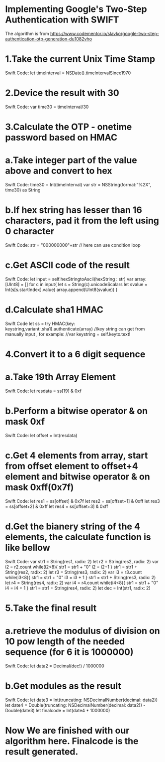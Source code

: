 # Implementing Google's Two-Step Authentication with SWIFT 

The algorithm is from https://www.codementor.io/slavko/google-two-step-authentication-otp-generation-du1082vho

# 1.Take the current Unix Time Stamp 
Swift Code: 
let timeInterval = NSDate().timeIntervalSince1970 

# 2.Device the result with 30 
Swift Code:
var time30 = timeInterval/30 

# 3.Calculate the OTP - onetime password based on HMAC 
# 	a.Take integer part of the value above and convert to hex 
Swift Code: 
time30 = Int(timeInterval) 
var str = NSString(format:"%2X", time30) as String 
#   b.If hex string has lesser than 16 characters, pad it from the left using 0 character 
Swift Code: 
str = "000000000"+str  // here can use condition loop
#   c.Get ASCII code of the result  
Swift Code: 
let input = self.hexStringtoAscii(hexString : str) 
var array: [UInt8] = [] 
for c in input{ 
let s = String(c).unicodeScalars 
      let svalue = Int(s[s.startIndex].value) 
      array.append(UInt8(svalue)) 
       } 
#   d.Calculate sha1 HMAC 
Swift Code 
let ss = try HMAC(key: keystring,variant:.sha1).authenticate(array) 
//key string can get from manually input , for example: 
//var keystring = self.keytx.text! 

# 4.Convert it to a 6 digit sequence 
#   a.Take 19th Array Element 
Swift Code: 
let resdata = ss[19] & 0xf 
#   b.Perform a bitwise operator & on mask 0xf 
Swift Code: 
let offset = Int(resdata) 
#   c.Get 4 elements from array, start from offset element to offset+4 element and bitwise operator & on mask 0xff(0x7f) 
Swift Code: 
let res1 = ss[offset] & 0x7f 
let res2 = ss[offset+1] & 0xff 
let res3 = ss[offset+2] & 0xff 
let res4 = ss[offset+3] & 0xff 
#  d.Get the bianery string of the 4 elements, the calculate function is like bellow 
Swift Code: 
var str1 = String(res1, radix: 2) 
let r2 = String(res2, radix: 2) 
var i2 = r2.count 
while(i2<8){ 
  str1 = str1 + "0" 
  i2 = i2+1 
} 
str1 = str1 + String(res2, radix: 2) 
let r3 = String(res3, radix: 2) 
var i3 = r3.count 
while(i3<8){ 
	str1 = str1 + "0" 
	i3 = i3 + 1 
} 
str1 = str1 + String(res3, radix: 2) 
let r4 = String(res4, radix: 2) 
var i4 = r4.count 
while(i4<8){ 
	str1 = str1 + "0" 
	i4 = i4 + 1 
} 
str1 = str1 + String(res4, radix: 2) 
let dec = Int(str1, radix: 2) 

# 5.Take the final result 
#   a.retrieve the modulus of division on 10 pow length of the needed sequence (for 6 it is 1000000) 
Swift Code: 
let data2 = Decimal(dec!) / 1000000 
#   b.Get modules as the result 
Swift Code: 
let date3 = Int(truncating: NSDecimalNumber(decimal: data2)) 
let date4 = Double(truncating: NSDecimalNumber(decimal: data2)) - Double(date3) 
let finalcode = Int(date4 * 1000000) 
 
# Now We are finished with our algorithm here. Finalcode is the result generated. 
